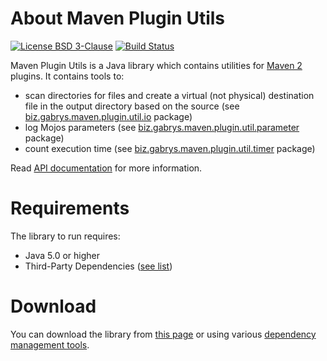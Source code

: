 # About Maven Plugin Utils
[![License BSD 3-Clause](https://img.shields.io/badge/license-BSD%203--Clause-blue.svg)](http://maven-plugin-utils.projects.gabrys.biz/license.txt)
[![Build Status](https://travis-ci.org/gabrysbiz/maven-plugin-utils.svg?branch=develop)](https://travis-ci.org/gabrysbiz/maven-plugin-utils)

Maven Plugin Utils is a Java library which contains utilities for [Maven 2](https://maven.apache.org/) plugins. It contains tools to:
* scan directories for files and create a virtual (not physical) destination file in the output directory based on the source (see [biz.gabrys.maven.plugin.util.io](http://maven-plugin-utils.projects.gabrys.biz/LATEST/apidocs/index.html?biz/gabrys/maven/plugin/util/io/package-summary.html) package)
* log Mojos parameters (see [biz.gabrys.maven.plugin.util.parameter](http://maven-plugin-utils.projects.gabrys.biz/LATEST/apidocs/index.html?biz/gabrys/maven/plugin/util/parameter/package-summary.html) package)
* count execution time (see [biz.gabrys.maven.plugin.util.timer](http://maven-plugin-utils.projects.gabrys.biz/LATEST/apidocs/index.html?biz/gabrys/maven/plugin/util/timer/package-summary.html) package)

Read [API documentation](http://maven-plugin-utils.projects.gabrys.biz/LATEST/apidocs/) for more information.

# Requirements
The library to run requires:
* Java 5.0 or higher
* Third-Party Dependencies ([see list](http://maven-plugin-utils.projects.gabrys.biz/LATEST/dependencies.html))

# Download
You can download the library from [this page](http://maven-plugin-utils.projects.gabrys.biz/LATEST/download.html)
or using various [dependency management tools](http://maven-plugin-utils.projects.gabrys.biz/LATEST/dependency-info.html).
